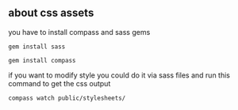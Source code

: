 

about css assets
----------------

you have to install compass and sass gems

    gem install sass

    gem install compass

if you want to modify style you could do it via sass files and run this command to get the css output

    compass watch public/stylesheets/

